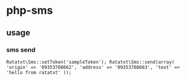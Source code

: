 # php-sms

## usage

### sms send
`
  Ratatxt\Sms::setToken('sampleToken');
  Ratatxt\Sms::send(array(
    'origin' => '09353708662',
    'address' => '09353708663',
    'text' => 'hello from ratatxt'
  ));
`
